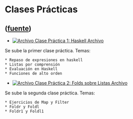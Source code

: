 # Clases Prácticas
([fuente](https://campus.exactas.uba.ar/course/view.php?id=1059&section=6))
---
  * [ ![Archivo](https://campus.exactas.uba.ar/theme/image.php/magazine/core/1462913092/f/pdf) Clase Práctica 1: Haskell  Archivo  ](https://campus.exactas.uba.ar/mod/resource/view.php?id=57223)

Se sube la primer clase práctica. Temas:

    * Repaso de expresiones en haskell 
    * Listas por comprensión 
    * Evaluación en Haskell 
    * Funciones de alto orden 

  * [ ![Archivo](https://campus.exactas.uba.ar/theme/image.php/magazine/core/1462913092/f/pdf) Clase Práctica 2: Folds sobre Listas  Archivo  ](https://campus.exactas.uba.ar/mod/resource/view.php?id=57362)

Se sube la segunda clase práctica. Temas:

    * Ejercicios de Map y Filter 
    * Foldr y Foldl 
    * Foldr1 y Foldl1 

